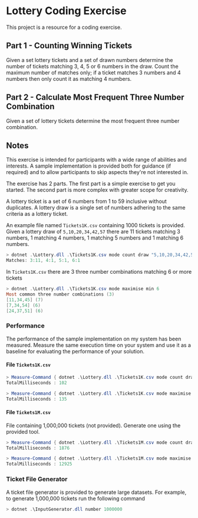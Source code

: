﻿# Lottery Coding Exercise

This project is a resource for a coding exercise.

## Part 1 - Counting Winning Tickets

Given a set lottery tickets and a set of drawn numbers determine the number of tickets matching 3, 4, 5 or 6 numbers in the draw. Count the maximum number of matches only; if a ticket matches 3 numbers and 4 numbers then only count it as matching 4 numbers.

## Part 2 - Calculate Most Frequent Three Number Combination

Given a set of lottery tickets determine the most frequent three number combination.

## Notes

This exercise is intended for participants with a wide range of abilities and interests. A sample implementation is provided both for guidance (if required) and to allow participants to skip aspects they're not interested in.

The exercise has 2 parts. The first part is a simple exercise to get you started. The second part is more complex with greater scope for creativity.

A lottery ticket is a set of 6 numbers from 1 to 59 inclusive without duplicates. A lottery draw is a single set of numbers adhering to the same criteria as a lottery ticket.

An example file named `Tickets1K.csv` containing 1000 tickets is provided. Given a lottery draw of `5,10,20,34,42,57` there are 11 tickets matching 3 numbers, 1 matching 4 numbers, 1 matching 5 numbers and 1 matching 6 numbers.

```powershell
> dotnet .\Lottery.dll .\Tickets1K.csv mode count draw "5,10,20,34,42,57"
Matches: 3:11, 4:1, 5:1, 6:1
```

In `Tickets1K.csv` there are 3 three number combinations matching 6 or more tickets

```powershell
> dotnet .\Lottery.dll .\Tickets1K.csv mode maximise min 6
Most common three number combinations (3)
[11,34,45] (7)
[7,34,54] (6)
[24,37,51] (6)
```

### Performance

The performance of the sample implementation on my system has been measured. Measure the same execution time on your system and use it as a baseline for evaluating the performance of your solution.

#### File `Tickets1K.csv`

```powershell
> Measure-Command { dotnet .\Lottery.dll .\Tickets1K.csv mode count draw "5,10,20,34,42,57" }
TotalMilliseconds : 102

> Measure-Command { dotnet .\Lottery.dll .\Tickets1K.csv mode maximise min 6 }
TotalMilliseconds : 135
```

#### File `Tickets1M.csv`

File containing 1,000,000 tickets (not provided). Generate one using the provided tool.

```powershell
> Measure-Command { dotnet .\Lottery.dll .\Tickets1M.csv mode count draw "5,10,20,34,42,57" }
TotalMilliseconds : 1876

> Measure-Command { dotnet .\Lottery.dll .\Tickets1M.csv mode maximise min 700 }
TotalMilliseconds : 12925
```

### Ticket File Generator
A ticket file generator is provided to generate large datasets. For example, to generate 1,000,000 tickets run the following command

```powershell
> dotnet .\InputGenerator.dll number 1000000
```
